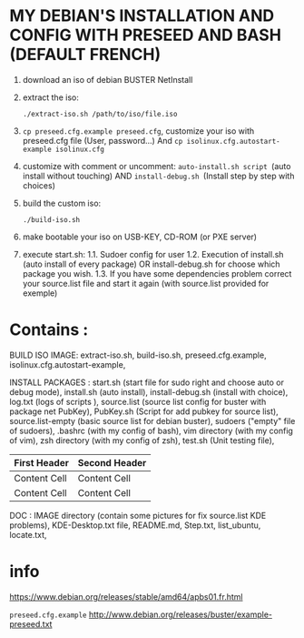# MY DEBIAN'S INSTALLATION AND CONFIG WITH PRESEED AND BASH (DEFAULT FRENCH)

1. download an iso of debian BUSTER NetInstall

2. extract the iso:

	`./extract-iso.sh /path/to/iso/file.iso`

3. `cp preseed.cfg.example preseed.cfg`, customize your iso with preseed.cfg file (User, password...)
And `cp isolinux.cfg.autostart-example isolinux.cfg`

4. customize with comment or uncomment:
`auto-install.sh script `(auto install without touching)
AND 
`install-debug.sh `(Install step by step with choices)

5. build the custom iso:

	`./build-iso.sh`
	
6. make bootable your iso on USB-KEY, CD-ROM (or PXE server)

7. execute start.sh:
1.1. Sudoer config for user
1.2. Execution of install.sh (auto install of every package) OR install-debug.sh for choose which package you wish.
1.3. If you have some dependencies problem correct your source.list file and start it again (with source.list provided for exemple)

# Contains : 
BUILD ISO IMAGE:
extract-iso.sh,
build-iso.sh,
preseed.cfg.example,
isolinux.cfg.autostart-example,

INSTALL PACKAGES :
start.sh (start file for sudo right and choose auto or debug mode),
install.sh (auto install),
install-debug.sh (install with choice),
log.txt (logs of scripts ),
source.list (source list config for buster with package net PubKey),
PubKey.sh (Script for add pubkey for source list),
source.list-empty (basic source list for debian buster),
sudoers ("empty" file of sudoers),
.bashrc (with my config of bash),
vim directory (with my config of vim),
zsh directory (with my config of zsh),
test.sh (Unit testing file),

| First Header  | Second Header |
| ------------- | ------------- |
| Content Cell  | Content Cell  |
| Content Cell  | Content Cell  |

DOC :
IMAGE directory (contain some pictures for fix source.list KDE problems),
KDE-Desktop.txt file,
README.md,
Step.txt,
list_ubuntu,
locate.txt,

# info
https://www.debian.org/releases/stable/amd64/apbs01.fr.html

`preseed.cfg.example` http://www.debian.org/releases/buster/example-preseed.txt

